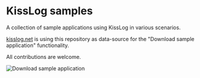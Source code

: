 # KissLog samples

A collection of sample applications using KissLog in various scenarios.

[kisslog.net](https://kisslog.net) is using this repository as data-source for the "Download sample application" functionality.

All contributions are welcome.

![Download sample application](https://user-images.githubusercontent.com/39127098/73664352-eabda000-46a7-11ea-8be7-af475f3c9844.PNG)

